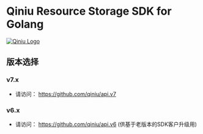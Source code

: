 Qiniu Resource Storage SDK for Golang
===

[![Qiniu Logo](http://qiniutek.com/images/logo-2.png)](http://qiniu.com/)

## 版本选择

### v7.x

* 请访问： https://github.com/qiniu/api.v7

### v6.x

* 请访问： https://github.com/qiniu/api.v6 (供基于老版本的SDK客户升级用)
